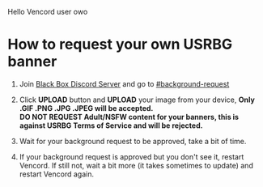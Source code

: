 Hello Vencord user owo

# How to request your own USRBG banner

1. Join [Black Box Discord Server](https://discord.gg/TeRQEPb) and go to [#background-request](https://discord.com/channels/449175561529589761/645627516794699787/)

2. Click **UPLOAD** button and **UPLOAD** your image from your device, **Only .GIF .PNG .JPG .JPEG will be accepted.**
<br>**DO NOT REQUEST Adult/NSFW content for your banners, this is against USRBG Terms of Service and will be rejected.**

3. Wait for your background request to be approved, take a bit of time.

4. If your background request is approved but you don't see it, restart Vencord. If still not, wait a bit more (it takes sometimes to update) and restart Vencord again.

